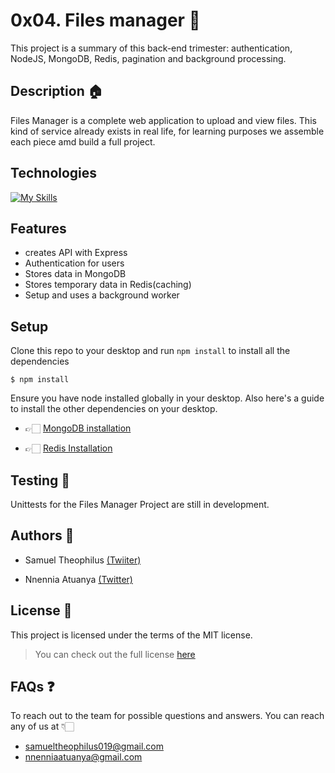 # 0x04. Files manager 📂
This project is a summary of this back-end trimester: authentication, NodeJS, MongoDB, Redis, pagination and background processing.

## Description 🏠
Files Manager is a complete web application to upload and view files. This kind of service already exists in real life, for learning purposes we assemble each piece amd build a full project.

## Technologies
[![My Skills](https://skills.thijs.gg/icons?i=js,express,nodejs,mongodb,redis,postman)](https://skills.thijs.gg)

## Features
* creates API with Express
* Authentication for users
* Stores data in MongoDB
* Stores temporary data in Redis(caching)
* Setup and uses a background worker

## Setup
Clone this repo to your desktop and run `npm install` to install all the dependencies

```
$ npm install
```
Ensure you have node installed globally in your desktop. Also here's a guide to install the other dependencies on your desktop.
* 👉🏻 [MongoDB installation](https://www.mongodb.com/docs/manual/tutorial/install-mongodb-on-windows/)

* 👉🏻 [Redis Installation](https://www.youtube.com/watch?v=188Fy-oCw4w&t=707s)

## Testing 🧪
Unittests for the Files Manager Project are still in development.

## Authors 📝
* Samuel Theophilus [(Twiiter)](https://twitter.com/afk_zoro)

* Nnennia Atuanya [(Twitter)](https://twitter.com/nnennia_)

## License 🛑
This project is licensed under the terms of the MIT license.
> You can check out the full license [here]()

## FAQs ❓
To reach out to the team for possible questions and answers. You can reach any of us at  👇🏻
* samueltheophilus019@gmail.com
* nnenniaatuanya@gmail.com